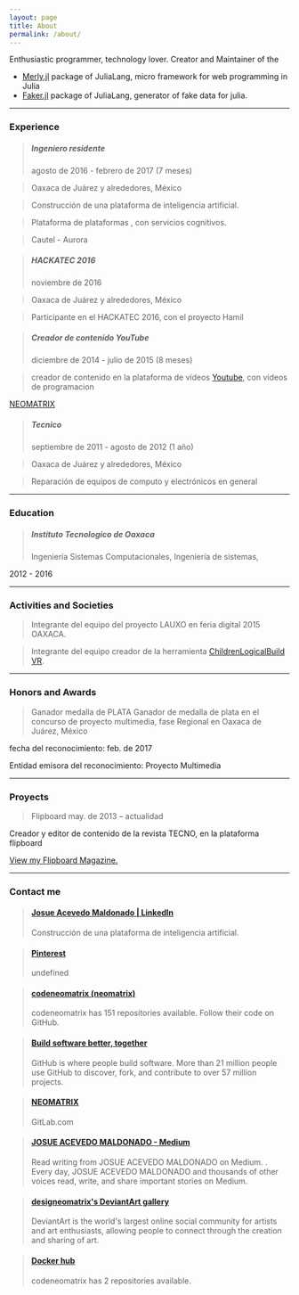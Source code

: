 ```yaml
---
layout: page
title: About
permalink: /about/
---
```


Enthusiastic programmer, technology lover.
Creator and Maintainer of the 
 + [Merly.jl](https://github.com/codeneomatrix/Merly.jl) package of JuliaLang, micro framework for web programming in Julia 
 + [Faker.jl](https://github.com/codeneomatrix/Faker.jl) package of JuliaLang, generator of fake data for julia.

___
### Experience
> ##### Ingeniero residente
> agosto de 2016 - febrero de 2017 (7 meses)

> Oaxaca de Juárez y alrededores, México

> Construcción de una plataforma de inteligencia artificial.

> Plataforma de plataformas , con servicios cognitivos.

> Cautel - Aurora

> ##### HACKATEC 2016
> noviembre de 2016

> Oaxaca de Juárez y alrededores, México

> Participante en el HACKATEC 2016, con el proyecto Hamil


> ##### Creador de contenido  YouTube
> diciembre de 2014 - julio de 2015 (8 meses)

> creador de contenido en la plataforma de vídeos [Youtube](https://https://www.youtube.com/c/NEOMATRIXc0de), con videos de programacion

<a class="embedly-card" data-card-controls="0" href="https://www.youtube.com/c/NEOMATRIXc0de">NEOMATRIX</a>
<script async src="//cdn.embedly.com/widgets/platform.js" charset="UTF-8"></script>



> ##### Tecnico
> septiembre de 2011 - agosto de 2012 (1 año)

> Oaxaca de Juárez y alrededores, México

> Reparación de equipos de computo y electrónicos en general

___

### Education
> ##### Instituto Tecnologico de Oaxaca
> Ingeniería Sistemas Computacionales, Ingeniería de sistemas, 

2012 - 2016

___


### Activities and Societies
 
 > Integrante del equipo del proyecto LAUXO en feria digital 2015 OAXACA. 
 
 > Integrante del equipo creador de la herramienta [ChildrenLogicalBuild VR](https://logical-children.herokuapp.com/).

___

### Honors and Awards
> Ganador medalla de PLATA
Ganador de medalla de plata en el concurso de proyecto multimedia, fase Regional en Oaxaca de Juárez, México

fecha del reconocimiento: feb. de 2017

Entidad emisora del reconocimiento: Proyecto Multimedia

___

### Proyects
> Flipboard
may. de 2013 – actualidad

Creador y editor de contenido de la revista TECNO, en la plataforma flipboard

<a data-flip-widget="mag" href="https://flipboard.com/@josueacevedo/tecno-i2i0pgtpy">View my Flipboard Magazine.</a>
<script src="https://cdn.flipboard.com/web/buttons/js/flbuttons.min.js" type="text/javascript"></script>



___


### Contact me

<blockquote class="embedly-card"><h4><a href="https://www.linkedin.com/in/acevedo-maldonado-josue/">Josue Acevedo Maldonado | LinkedIn</a></h4><p>Construcción de una plataforma de inteligencia artificial.</p></blockquote>
<script async src="//cdn.embedly.com/widgets/platform.js" charset="UTF-8"></script>

<blockquote class="embedly-card"><h4><a href="https://es.pinterest.com/josuecevedo/">Pinterest</a></h4><p>undefined</p></blockquote>
<script async src="//cdn.embedly.com/widgets/platform.js" charset="UTF-8"></script>

<blockquote class="embedly-card"><h4><a href="https://github.com/codeneomatrix">codeneomatrix (neomatrix)</a></h4><p>codeneomatrix has 151 repositories available. Follow their code on GitHub.</p></blockquote>
<script async src="//cdn.embedly.com/widgets/platform.js" charset="UTF-8"></script>

<blockquote class="embedly-card"><h4><a href="https://gist.github.com/codeneomatrix">Build software better, together</a></h4><p>GitHub is where people build software. More than 21 million people use GitHub to discover, fork, and contribute to over 57 million projects.</p></blockquote>
<script async src="//cdn.embedly.com/widgets/platform.js" charset="UTF-8"></script>

<blockquote class="embedly-card"><h4><a href="https://gitlab.com/aneomatrix">NEOMATRIX</a></h4><p>GitLab.com</p></blockquote>
<script async src="//cdn.embedly.com/widgets/platform.js" charset="UTF-8"></script>

<blockquote class="embedly-card"><h4><a href="https://medium.com/@josuecevedo">JOSUE ACEVEDO MALDONADO - Medium</a></h4><p>Read writing from JOSUE ACEVEDO MALDONADO on Medium. . Every day, JOSUE ACEVEDO MALDONADO and thousands of other voices read, write, and share important stories on Medium.</p></blockquote>
<script async src="//cdn.embedly.com/widgets/platform.js" charset="UTF-8"></script>

<blockquote class="embedly-card"><h4><a href="http://designeomatrix.deviantart.com/gallery/">designeomatrix's DeviantArt gallery</a></h4><p>DeviantArt is the world's largest online social community for artists and art enthusiasts, allowing people to connect through the creation and sharing of art.</p></blockquote>

<blockquote class="embedly-card"><h4><a href="https://hub.docker.com/u/codeneomatrix/">Docker hub</a></h4><p>codeneomatrix has 2 repositories available.</p></blockquote>
<script async src="//cdn.embedly.com/widgets/platform.js" charset="UTF-8"></script>





          
          